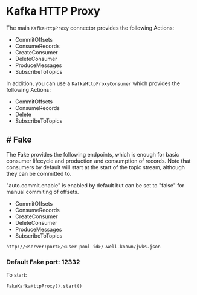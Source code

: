 # Kafka HTTP Proxy

The main `KafkaHttpProxy` connector provides the following Actions:

- CommitOffsets
- ConsumeRecords
- CreateConsumer
- DeleteConsumer
- ProduceMessages
- SubscribeToTopics

In addition, you can use a `KafkaHttpProxyConsumer` which provides the following Actions:

- CommitOffsets
- ConsumeRecords
- Delete
- SubscribeToTopics

## # Fake

The Fake provides the following endpoints, which is enough for basic consumer lifecycle and production and consumption
of records. Note that consumers by default will start at the start of the topic stream, although they can be committed
to. 

"auto.commit.enable" is enabled by default but can be set to "false" for manual commiting of offsets.

- CommitOffsets
- ConsumeRecords
- CreateConsumer
- DeleteConsumer
- ProduceMessages
- SubscribeToTopics

`http://<server:port>/<user pool id>/.well-known/jwks.json`

### Default Fake port: 12332

To start:

```
FakeKafkaHttpProxy().start()
```

